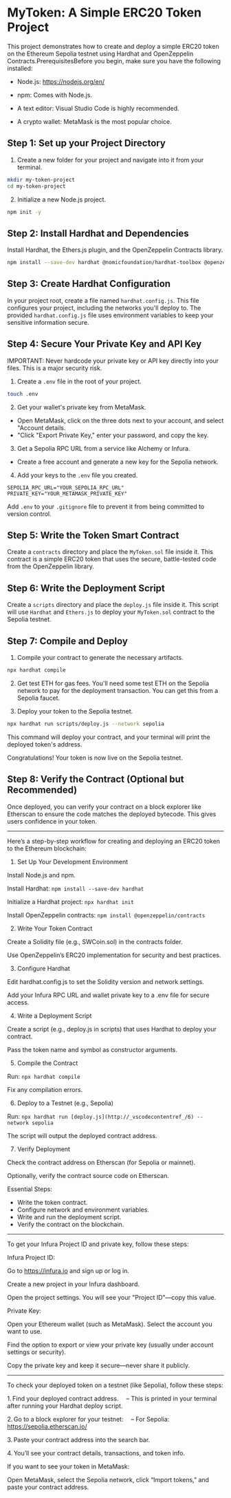 # MyToken: A Simple ERC20 Token Project

This project demonstrates how to create and deploy a simple ERC20 token on the Ethereum Sepolia testnet using Hardhat and OpenZeppelin Contracts.PrerequisitesBefore you begin, make sure you have the following installed:

- Node.js: https://nodejs.org/en/

- npm: Comes with Node.js.

- A text editor: Visual Studio Code is highly recommended.

- A crypto wallet: MetaMask is the most popular choice.

## Step 1: Set up your Project Directory

1. Create a new folder for your project and navigate into it from your terminal.
```bash
mkdir my-token-project
cd my-token-project
```
2. Initialize a new Node.js project.
```bash 
npm init -y 
```

## Step 2: Install Hardhat and Dependencies

Install Hardhat, the Ethers.js plugin, and the OpenZeppelin Contracts library.
```bash
npm install --save-dev hardhat @nomicfoundation/hardhat-toolbox @openzeppelin/contracts
```

## Step 3: Create Hardhat Configuration
In your project root, create a file named `hardhat.config.js`. This file configures your project, including the networks you'll deploy to. The provided `hardhat.config.js` file uses environment variables to keep your sensitive information secure.

## Step 4: Secure Your Private Key and API Key

IMPORTANT: Never hardcode your private key or API key directly into your files. This is a major security risk.

1. Create a `.env` file in the root of your project.
```bash 
touch .env
```

2. Get your wallet's private key from MetaMask.

- Open MetaMask, click on the three dots next to your account, and select "Account details.
- "Click "Export Private Key," enter your password, and copy the key.

3. Get a Sepolia RPC URL from a service like Alchemy or Infura.

- Create a free account and generate a new key for the Sepolia network.

4. Add your keys to the `.env` file you created.
```
SEPOLIA_RPC_URL="YOUR_SEPOLIA_RPC_URL"
PRIVATE_KEY="YOUR_METAMASK_PRIVATE_KEY"
```

Add `.env` to your `.gitignore` file to prevent it from being committed to version control.

## Step 5: Write the Token Smart Contract
Create a `contracts` directory and place the `MyToken.sol` file inside it. This contract is a simple ERC20 token that uses the secure, battle-tested code from the OpenZeppelin library.

## Step 6: Write the Deployment Script

Create a `scripts` directory and place the `deploy.js` file inside it. This script will use `Hardhat` and `Ethers.js` to deploy your `MyToken.sol` contract to the Sepolia testnet.

## Step 7: Compile and Deploy

1. Compile your contract to generate the necessary artifacts.
```bash
npx hardhat compile
```

2. Get test ETH for gas fees. 
You'll need some test ETH on the Sepolia network to pay for the deployment transaction. You can get this from a Sepolia faucet.

3. Deploy your token to the Sepolia testnet.
```bash
npx hardhat run scripts/deploy.js --network sepolia
```
This command will deploy your contract, and your terminal will print the deployed token's address. 

Congratulations! Your token is now live on the Sepolia testnet.

## Step 8: Verify the Contract (Optional but Recommended)

Once deployed, you can verify your contract on a block explorer like Etherscan to ensure the code matches the deployed bytecode. This gives users confidence in your token.

-----
Here’s a step-by-step workflow for creating and deploying an ERC20 token to the Ethereum blockchain:

1. Set Up Your Development Environment

Install Node.js and npm.

Install Hardhat: `npm install --save-dev hardhat`

Initialize a Hardhat project: `npx hardhat init`

Install OpenZeppelin contracts: `npm install @openzeppelin/contracts`

2. Write Your Token Contract

Create a Solidity file (e.g., SWCoin.sol) in the contracts folder.

Use OpenZeppelin’s ERC20 implementation for security and best practices.

3. Configure Hardhat

Edit hardhat.config.js to set the Solidity version and network settings.

Add your Infura RPC URL and wallet private key to a .env file for secure access.

4. Write a Deployment Script

Create a script (e.g., deploy.js in scripts) that uses Hardhat to deploy your contract.

Pass the token name and symbol as constructor arguments.

5. Compile the Contract

Run: `npx hardhat compile`

Fix any compilation errors.

6. Deploy to a Testnet (e.g., Sepolia)

Run: `npx hardhat run [deploy.js](http://_vscodecontentref_/6) --network sepolia`

The script will output the deployed contract address.

7. Verify Deployment

Check the contract address on Etherscan (for Sepolia or mainnet).

Optionally, verify the contract source code on Etherscan.


Essential Steps:

- Write the token contract.
- Configure network and environment variables.
- Write and run the deployment script.
- Verify the contract on the blockchain.


-----
To get your Infura Project ID and private key, follow these steps:

Infura Project ID:

Go to https://infura.io and sign up or log in.

Create a new project in your Infura dashboard.

Open the project settings. You will see your "Project ID"—copy this value.


Private Key:

Open your Ethereum wallet (such as MetaMask).
Select the account you want to use.

Find the option to export or view your private key (usually under account settings or security).

Copy the private key and keep it secure—never share it publicly.

---- 
To check your deployed token on a testnet (like Sepolia), follow these steps:

1. Find your deployed contract address.
 – This is printed in your terminal after running your Hardhat deploy script.

2. Go to a block explorer for your testnet:
 – For Sepolia: https://sepolia.etherscan.io/

3. Paste your contract address into the search bar.

4. You’ll see your contract details, transactions, and token info.

If you want to see your token in MetaMask:

Open MetaMask, select the Sepolia network, click “Import tokens,” and paste your contract address.